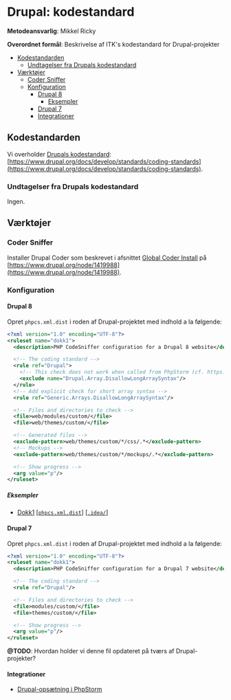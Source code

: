 # Drupal: kodestandard

**Metodeansvarlig**: Mikkel Ricky

**Overordnet formål**: Beskrivelse af ITK's kodestandard for Drupal-projekter

<!-- toc -->

* [Kodestandarden](#kodestandarden)
  * [Undtagelser fra Drupals kodestandard](#undtagelser-fra-drupals-kodestandard)
* [Værktøjer](#vaerktojer)
  * [Coder Sniffer](#coder-sniffer)
  * [Konfiguration](#konfiguration)
    * [Drupal 8](#drupal-8)
      * [Eksempler](#eksempler)
    * [Drupal 7](#drupal-7)
    * [Integrationer](#integrationer)

<!-- tocstop -->

## Kodestandarden

Vi overholder [Drupals
kodestandard](https://www.drupal.org/docs/develop/standards/coding-standards):
[https://www.drupal.org/docs/develop/standards/coding-standards](https://www.drupal.org/docs/develop/standards/coding-standards).

### Undtagelser fra Drupals kodestandard

Ingen.

## Værktøjer

### Coder Sniffer

Installer Drupal Coder som beskrevet i afsnittet [Global Coder
Install](https://www.drupal.org/node/1419988) på
[https://www.drupal.org/node/1419988](https://www.drupal.org/node/1419988).

### Konfiguration

#### Drupal 8

Opret `phpcs.xml.dist` i roden af Drupal-projektet med indhold a la følgende:

```xml
<?xml version="1.0" encoding="UTF-8"?>
<ruleset name="dokk1">
  <description>PHP CodeSniffer configuration for a Drupal 8 website</description>

  <!-- The coding standard -->
  <rule ref="Drupal">
    <!-- This check does not work when called from PhpStorm (cf. https://youtrack.jetbrains.com/issue/WI-30583) -->
    <exclude name="Drupal.Array.DisallowLongArraySyntax"/>
  </rule>
  <!-- Add explicit check for short array syntax -->
  <rule ref="Generic.Arrays.DisallowLongArraySyntax"/>

  <!-- Files and directories to check -->
  <file>web/modules/custom/</file>
  <file>web/themes/custom/</file>

  <!-- Generated files -->
  <exclude-pattern>web/themes/custom/*/css/.*</exclude-pattern>
  <!-- Mockups -->
  <exclude-pattern>web/themes/custom/*/mockups/.*</exclude-pattern>

  <!-- Show progress -->
  <arg value="p"/>
</ruleset>
```

##### Eksempler

* [Dokk1](https://github.com/aakb/dokk1/tree/feature/code-standard)
  [[`phpcs.xml.dist`](https://github.com/aakb/dokk1/blob/feature/code-standard/phpcs.xml.dist)]
  [[`.idea/`](https://github.com/aakb/dokk1/tree/feature/code-standard/.idea)]

#### Drupal 7

Opret `phpcs.xml.dist` i roden af Drupal-projektet med indhold a la følgende:

```xml
<?xml version="1.0" encoding="UTF-8"?>
<ruleset name="dokk1">
  <description>PHP CodeSniffer configuration for a Drupal 7 website</description>

  <!-- The coding standard -->
  <rule ref="Drupal"/>

  <!-- Files and directories to check -->
  <file>modules/custom/</file>
  <file>themes/custom/</file>

  <!-- Show progress -->
  <arg value="p"/>
</ruleset>
```

**@TODO**: Hvordan holder vi denne fil opdateret på tværs af Drupal-projekter?

#### Integrationer

* [Drupal-opsætning i PhpStorm](phpstorm.md#drupal-opsaetning-i-phpstorm)
